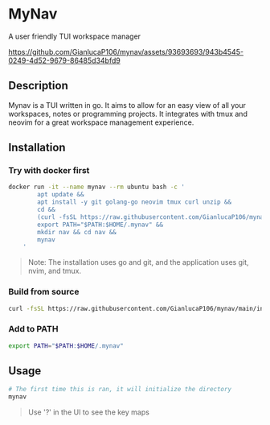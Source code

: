 # MyNav

A user friendly TUI workspace manager

https://github.com/GianlucaP106/mynav/assets/93693693/943b4545-0249-4d52-9679-86485d34bfd9

## Description
Mynav is a TUI written in go. It aims to allow for an easy view of all your workspaces, notes or programming projects. It integrates with tmux and neovim for a great workspace management experience.

## Installation

### Try with docker first

```bash
docker run -it --name mynav --rm ubuntu bash -c '
        apt update &&
        apt install -y git golang-go neovim tmux curl unzip &&
        cd &&
        (curl -fsSL https://raw.githubusercontent.com/GianlucaP106/mynav/main/install.sh | bash) &&
        export PATH="$PATH:$HOME/.mynav" &&
        mkdir nav && cd nav &&
        mynav
    '
```

> Note: The installation uses go and git, and the application uses git, nvim, and tmux.

### Build from source

```bash
curl -fsSL https://raw.githubusercontent.com/GianlucaP106/mynav/main/install.sh | bash
```

### Add to PATH
```bash
export PATH="$PATH:$HOME/.mynav"
```

## Usage
```bash
# The first time this is ran, it will initialize the directory
mynav
```

> Use '?' in the UI to see the key maps
